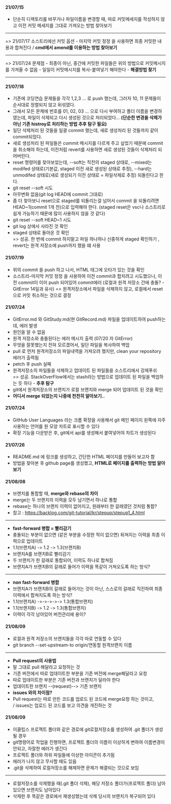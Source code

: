 <h4>21/07/15</h4>

- 단순히 디렉토리를 바꾸거나 파일이름을 변경할 때, 따로 커밋메세지를 작성하지 않고 이전 커밋 메세지를 그대로 가져오는 방법 찾아보기 <br>
  
----

=> 21/07/17 소스트리에선 커밋 옵션 - 마지막 커밋 정정 을 사용하면 최종 커밋한 내용과 합쳐진다 / __cmd에서 amend를 이용하는 방법 찾아보기__ <br>

----

=> 21/07/24 문제점 - 최종이 아닌, 중간에 커밋한 파일들은 위의 방법으로 커밋메시지를 가져올 수 없음 - 일일이 커밋메시지를 복사-붙여넣기 해야한다 - __해결방법 찾기__

----

<h4>21/07/18</h4>

- 기존에 코딩연습 문제들을 각각 1,2,3 ... 로 push 했는데, 그러자 10, 11 문제들이 순서대로 정렬되지 않고 뒤섞였다.
- 그래서 모든 문제에 번호를 01, 02, 03 ... 으로 다시 부여하고 폴더 이름을 변경하였는데, 파일이 삭제되고 다시 생성된 것으로 처리되었다... __(단순한 변경을 삭제가 아닌 기존 histroy로 처리하는 방법 추후 탐구 필요)__
- 일단 삭제처리 된 것들을 일괄 commit 했는데, 새로 생성처리 된 것들까지 같이 commit되었다.
- 새로 생성처리 된 파일들은 commit 메시지를 다르게 주고 싶었기 때문에 commit을 취소해야 하는데, 이전처럼 revert를 사용하면 새로 생성된 것들이 삭제처리 되어버린다.
- reset 명령어를 찾아보았는데, --soft는 직전의 staged 상태로, --mixed는 modifed 상태로(기본값, staged 이전 새로 생성된 상태로 추정), --hard는 unmodifed 상태로(새로 생성되기 이전 상태로 = 파일삭제로 추정) 되돌린다고 한다.
- git reset --soft 시도
- 아무변화 없음(git log HEAD에 commit 그대로)
- 좀 더 찾아보니 reset으로 staged를 되돌리는걸 넘어서 commit 을 되돌리려면 HEAD~1(commit 1개 전)으로 입력해야 한다. (staged reset은 vsc나 소스트리로 쉽게 가능하기 때문에 많이 사용하지 않을 것 같다)
- git reset --soft HEAD~1 시도
- git log 상에서 사라진 것 확인
- staged 상태로 돌아온 것 확인 
<br>=> 성공. 한 번에 commit 하지말고 파일 하나하나 신중하게 staged 확인하기 , revert는 원격 저장소에 push까지 했을 떄 사용

<h4>21/07/19</h4>

- 위의 commit 을 push 하고 나서, HTML 태그에 오타가 있는 것을 확인
- 소스트리-마지막 커밋 정정 을 사용하여 이전 commit과 합치려고 시도했으나, 이전 commit이 이미 push 되어있어 commit에러 (로컬과 원격 저장소 간에 충돌? - GitError 14일과 유사)
=> 원격저장소에서 파일을 삭제하지 않고, 로컬에서 reset으로 커밋 취소하는 것으로 결정

<h4>21/07/24</h4>

- GitError.md 와 GitStudy.md(현 GitRecord.md) 파일을 업데이트하여 push하는데, 에러 발생
- 원인을 알 수 없음 
- 원격 저장소와 충돌된다는 에러 메시지 출력 (07/20 자 GitError)
- 무엇을 잘못했는지 전혀 모르겠어서, 일단 파일을 복사하여 백업
- pull 로 먼저 원격저장소의 파일내역을 가져오려 했지만, clean your repository 에러가 출력됨
- petch 후 push 실패
- 원격저장소의 파일들을 삭제하고 업데이트 된 파일들을 소스트리에서 강제푸쉬
<br>=> 성공. StackOverFlow에서는 stash라는 방법으로 업데이트 된 파일을 백업하는 듯 하다 - __추후 탐구__ 
- git에서 원격저장소의 브랜치가 로컬 브랜치와 merge 되어 업데이트 된 것을 확인
- __어디서 merge 되었는지 나중에 천천히 알아보기..__


<h4>21/07/24</h4>

- GitHub User Languages 라는 크롬 확장을 사용해서 git 메인 페이지 왼쪽에 자주 사용하는 언어를 원 모양 차트로 표시할 수 있다
- 확장 기능을 다운받은 후, git에서 api를 생성해서 붙여넣어야 차트가 생성된다


<h4>21/07/26</h4>

- README.md 에 링크를 생성하고, 간단한 HTML 페이지를 만들어 보고자 함
- 방법을 찾아본 후 github page를 생성했고, __HTML로 페이지를 출력하는 방법 알아보기__

<h4>21/08/08</h4>

- 브랜치를 통합할 때, __merge와 rebase의 차이__
- merge는 두 브랜치의 이력을 모두 남기면서 하나로 통합
- rebase는 하나의 브랜치 이력이 없어지고, 원래부터 한 갈래였던 것처럼 통합?
- 참고 :  https://backlog.com/git-tutorial/kr/stepup/stepup1_4.html

----

- __fast-forward 병합 = 빨리감기__
- 충돌되는 부분이 없으면 (같은 부분을 수정한 적이 없으면) 뒤쳐지는 이력을 최종 이력으로 업데이트  
- 1.1(브랜치A) -> 1.2 -> 1.3(브랜치B)
- 브랜치A를 브랜치B로 빨리감기 
- 두 브랜치가 한 갈래로 통합되어, 이력도 하나로 합쳐짐 
- 브랜치A가 브랜치B의 갈래로 들어가 이력을 똑같이 거쳐오도록 하는 방식?

----

- __non fast-forward 병합__
- 브랜치A가 브랜치B의 갈래로 들어가는 것이 아닌, 스스로의 갈래로 직진하여 최종이력에서 합쳐지도록 하는 방식?
- 1.1(브랜치A) ->->->->-> 1.3(통합브랜치) 
- 1.1(브랜치B) -> 1.2 -> 1.3(통합브랜치)
- 이력이 각각 남아있어 버전관리에 용이?  

<h4>21/08/09</h4>

- 로컬과 원격 저장소의 브랜치들을 각각 따로 연동할 수 있다 
- git branch --set-upstream-to origin/연동할 원격브랜치 이름 

----

- __Pull request의 사용법__
- 말 그대로 pull 해달라고 요청하는 것
- 기존 버전에서 따로 업데이트한 부분을 기존 버전에 merge해달라고 요청
- 따로 업데이트한 부분은 기존 버전과 브랜치가 달라야 한다
- 업데이트한 브랜치 --(request)--> 기존 브랜치
- __issues 와의 차이점?__
- Pull request는 따로 만든 코드를 업로드 된 코드에 merge요청 하는 것이고, <br> / issues는 업로드 된 코드를 보고 의견을 개진하는 것

<h4>21/08/09</h4>

- 이클립스 프로젝트 폴더와 같은 경로에 git로컬저장소를 생성하여 .git 폴더가 생성될 경우
- git명령어로 작업을 진행하면, 프로젝트 폴더의 이름이 이상하게 변하여 이름변경이 안되고, 자잘한 에러가 생긴다
- 프로젝트 폴더와 하위 파일들에 이상한 아이콘이 추가됨 
- 에러가 나지 않고 무사할 때도 있음 
- .git을 삭제하여 로컬저장소를 해제하면 문제가 해결되는 것으로 보임 

----

- 로컬저장소를 삭제했을 때(.git 폴더 삭제), 해당 저장소 폴더가(프로젝트 폴더) 남아있으면 브랜치도 남아있다
- 삭제한 후 똑같은 경로에서 재생성했는데 삭제 당시의 브랜치가 복구되어 있다 















